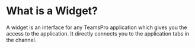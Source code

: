 # What is a Widget?

<p class="no-margin">A widget is an interface for any TeamsPro application which gives you the access to the application. It directly connects you to the application tabs in the channel.</p>

<Hubspot />

